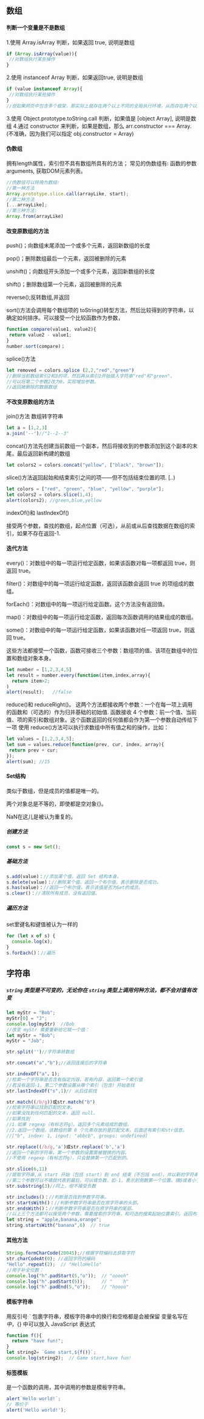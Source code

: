 ## 数组

#### 判断一个变量是不是数组

1.使用 Array.isArray 判断，如果返回 true, 说明是数组

```js
if (Array.isArray(value)){ 
 //对数组执行某些操作
} 
```

2.使用 instanceof Array 判断，如果返回true, 说明是数组

```javascript
if (value instanceof Array){ 
 //对数组执行某些操作
} 
//但如果网页中包含多个框架，那实际上就存在两个以上不同的全局执行环境，从而存在两个以上不同版本的 Array 构造函数。如果你从一个框架向另一个框架传入一个数组，那么传入的数组与在第二个框架中原生创建的数组分别具有各自不同的构造函数。
```

3.使用 Object.prototype.toString.call 判断，如果值是 [object Array], 说明是数组
4.通过 constructor 来判断，如果是数组，那么 arr.constructor === Array. (不准确，因为我们可以指定 obj.constructor = Array)

#### 伪数组

拥有length属性，索引但不具有数组所具有的方法；
常见的伪数组有: 函数的参数 arguments, 获取DOM元素列表。

```javascript
//伪数组可以转换为数组:
//第一种方法
Array.prototype.slice.call(arrayLike, start);
//第二种方法
[...arrayLike];
//第三种方法:
Array.from(arrayLike)
```

#### 改变原数组的方法

push()；向数组末尾添加一个或多个元素，返回新数组的长度

pop()；删除数组最后一个元素，返回被删除的元素

unshift()；向数组开头添加一个或多个元素，返回新数组的长度

shift()；删除数组第一个元素，返回被删除的元素

reverse();反转数组,并返回

sort()方法会调用每个数组项的 toString()转型方法，然后比较得到的字符串，以确定如何排序。可以接受一个比较函数作为参数，

```javascript
function compare(value1, value2){ 
 return value2 - value1; 
} 
number.sort(compare)；
```

splice()方法

```javascript
let removed = colors.splice (2,2,"red","green") 
//删除当前数组索引2和3的项，然后再从索引2开始插入字符串"red"和"green"， 
//可以将第二个参数2改为0，实现增加参数。
//返回被删除的数据数组
```

#### 不改变原数组的方法

join()方法 数组转字符串

```js
let a = [1,2,3]
a.join('--')//"1--2--3"
```

concat()方法先创建当前数组一个副本，然后将接收到的参数添加到这个副本的末尾，最后返回新构建的数组

```javascript
let colors2 = colors.concat("yellow", ["black", "brown"]); 
```

slice()方法返回起始和结束索引之间的项——但不包括结束位置的项. [..)

```javascript
let colors = ["red", "green", "blue", "yellow", "purple"]; 
let colors2 = colors.slice(1,4);
alert(colors2); //green,blue,yellow 
```

indexOf()和 lastIndexOf()

接受两个参数，查找的数组，起点位置（可选），从前或从后查找数据在数组的索引，如果不存在返回-1.

#### 迭代方法

every()：对数组中的每一项运行给定函数，如果该函数对每一项都返回 true，则返回 true。

filter()：对数组中的每一项运行给定函数，返回该函数会返回 true 的项组成的数组。

forEach()：对数组中的每一项运行给定函数。这个方法没有返回值。

map()：对数组中的每一项运行给定函数，返回每次函数调用的结果组成的数组。

some()：对数组中的每一项运行给定函数，如果该函数对任一项返回 true，则返回 true。

这些方法都接受一个函数，函数可接收三个参数：数组项的值、该项在数组中的位置和数组对象本身。

```javascript
let number = [1,2,3,4,5]
let result = number.every(function(item,index,array){
  return item>2;
)
alert(result);   //false
```

reduce()和 reduceRight()。
这两个方法都接收两个参数：一个在每一项上调用的函数和（可选的）作为归并基础的初始值.
函数接收 4 个参数：前一个值、当前值、项的索引和数组对象。这个函数返回的任何值都会作为第一个参数自动传给下一项
使用 reduce()方法可以执行求数组中所有值之和的操作，比如：

```javascript
let values = [1,2,3,4,5]; 
let sum = values.reduce(function(prev, cur, index, array){ 
 return prev + cur; 
}); 
alert(sum); //15 
```

#### Set结构

类似于数组，但是成员的值都是唯一的。

两个对象总是不等的，即使都是空对象{}。

NaN在这儿是被认为重复的。

##### 创建方法

```js
const s = new Set(); 
```

##### 基础方法

```js
s.add(value)：//添加某个值，返回 Set 结构本身。
s.delete(value)：//删除某个值，返回一个布尔值，表示删除是否成功。
s.has(value)：//返回一个布尔值，表示该值是否为Set的成员。
s.clear()：//清除所有成员，没有返回值。
```

##### 遍历方法

set里键名和键值被认为一样的

```js
for (let x of s) {
  console.log(x);
}
s.forEach()：//遍历
```

## 字符串

##### `string` 类型是不可变的，无论你在 `string` 类型上调用何种方法，都不会对值有改变

```js
let myStr = "Bob";
myStr[0] = "J";
console.log(myStr)  //Bob
//改变 myStr 需要重新给它赋一个值：
let myStr = "Bob";
myStr = "Job";
```

```js
str.split('')//字符串转数组
```

```js
str.concat("a","b");//返回连接后的字符串
```

```js
str.indexOf("a"，1);
//检索一个字符串是否含有指定内容，若有内容，返回第一个索引值
//若没有返回-1，第二个参数设置从哪个索引（包含）开始查找
str.lastIndexOf("s",1)// 从后往前找
```

```js
str.match((/b/g))或str.match("b") 
//检索字符串以找到匹配的文本。
//如果没找到任何匹配的文本，返回 null。
//如果找到
//1.如果 regexp（有标志符g）。返回多个元素组成的数组。
//2.返回一个数组。该数组的第 0 个元素存放的是匹配文本，后面还有索引和str信息。
//["b", index: 1, input: "abbcb", groups: undefined]
```

```js
str.replace((/b/g,'a')或str.replace('b','a')
//返回一个新的字符串，第一个参数的设置需被替换的内容。
//不使用 regexp（有标志符g），只会替换第一个匹配到的。
```

```js
str.slice(6,11) 
//提取字符串,从 start 开始（包括 start）到 end 结束（不包括 end），并以新的字符串返回被提取的部分。
//第二个参数可以不填就代表到最后，可以填负数，如-1，表示到倒数第一个位置。填0或者小于第一个参数无返回值。
str.substring(3)//同上，但不接受负数
```

```js
str.includes()：//判断是否找到参数字符串。
str.startsWith()：//判断参数字符串是否在原字符串的头部。
str.endsWith()：//判断参数字符串是否在原字符串的尾部。
//以上三个方法都可以接受两个参数，需要搜索的字符串，和可选的搜索起始位置索引。返回布尔值
let string = "apple,banana,orange";
string.startsWith("banana",6)  // true
```

#### 其他方法

```js
String.formCharCode(20045);//根据字符编码去获取字符
str.charCodeAt(0); //返回字符的编码
"Hello".repeat(2);  // "HelloHello"
//用于补全位数：
console.log("h".padStart(5,"o"));  // "ooooh"
console.log("h".padStart(5));      // "    h"
console.log("h".padEnd(5,"o"));    // "hoooo"
```

#### 模板字符串

用反引号 ` 包裹字符串，模板字符串中的换行和空格都是会被保留
变量名写在 ${} 中，${} 中可以放入 JavaScript 表达式

```js
function f(){
  return "have fun!";
}
let string2= `Game start,${f()}`;
console.log(string2);  // Game start,have fun!
```

#### 标签模板

是一个函数的调用，其中调用的参数是模板字符串。

```js
alert`Hello world!`;
// 等价于
alert('Hello world!');
```
